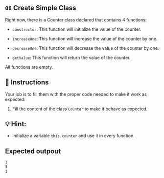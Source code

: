 ## `08` Create Simple Class

Right now, there is a Counter class declared that contains 4 functions: 

+ `constructor`: This function will initialize the value of the counter.

+ `increaseOne`: This function will increase the value of the counter by one.

+ `decreaseOne`: This function will decrease the value of the counter by one.

+ `getValue`: This function will return the value of the counter.


All functions are empty.

## 📝 Instructions

Your job is to fill them with the proper code needed to make it work as expected:

1. Fill the content of the class `Counter` to make it behave as expected.

## 💡 Hint: 

+ Initialize a variable `this.counter` and use it in every function.

## Expected outpout

```txt
1
3
1
```

